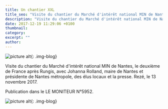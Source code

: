 ```yaml
---
title: Un chantier XXL
title_seo: "Visite du chantier du Marché d'intérêt national MIN de Nantes, le deuxième de France après Rungis"
description: "Visite du chantier du Marché d'intérêt national MIN de Nantes, le deuxième de France après Rungis"
date: 2017-12-19 11:29:06 +0100
thumbnail:
category:
excerpt: ""
author:
---
```

![picture alt](/images/blog/chantierXXL_01.jpg "chantier du Marché d'intérêt national MIN de Nantes"){: .img-blog}

Visite du chantier du Marché d'intérêt national MIN de Nantes, le deuxième de France après Rungis, avec Johanna Rolland, maire de Nantes et présidente de Nantes métropole, des élus locaux et la presse. Rezé, le 13 novembre 2017.

Publication dans le LE MONITEUR N°5952.

![picture alt](/images/publications/publication_15.jpg "chantier du Marché d'intérêt national MIN de Nantes"){: .img-blog}

